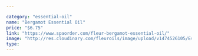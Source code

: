```yaml
---

category: "essential-oil"
name: "Bergamot Essential Oil"
price: "$6.75"
link: "https://www.spaorder.com/fleur-bergamot-essential-oil/"
image: "http://res.cloudinary.com/fleuroils/image/upload/v1474526105/Essential%20Oil/bergamot.jpg"
type: 
---
```

